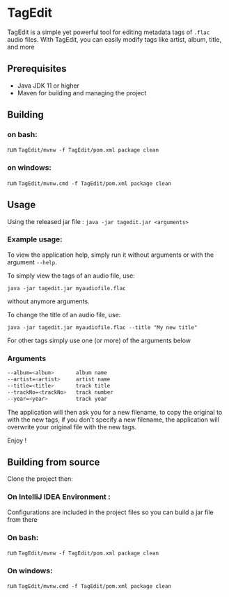 # TagEdit

TagEdit is a simple yet powerful tool for editing metadata tags of `.flac` audio files. With TagEdit, you can easily modify tags like artist, album, title, and more

## Prerequisites

- Java JDK 11 or higher
- Maven for building and managing the project

## Building
### on bash:
run `TagEdit/mvnw -f TagEdit/pom.xml package clean`
### on windows:
run `TagEdit/mvnw.cmd -f TagEdit/pom.xml package clean`


## Usage
Using the released jar file :
`java -jar tagedit.jar <arguments>`

### Example usage:

To view the application help, simply run it without arguments
or with the argument `--help`.

To simply view the tags of an audio file, use:

`java -jar tagedit.jar myaudiofile.flac`

without anymore arguments.

To change the title of an audio file, use:

`java -jar tagedit.jar myaudiofile.flac --title "My new title"`

For other tags simply use one (or more) of the arguments below

### Arguments
```sh
--album=<album>       album name
--artist=<artist>     artist name
--title=<title>       track title
--trackNo=<trackNo>   track number
--year=<year>         track year
```

The application will then ask you for a new filename, to copy the original to with the new tags,
if you don't specify a new filename, the application will overwrite your original file with the
new tags.

Enjoy !

## Building from source
Clone the project then:
### On IntelliJ IDEA Environment :
Configurations are included in the project files so you can build a jar file from there
### On bash:
run `TagEdit/mvnw -f TagEdit/pom.xml package clean`
### On windows:
run `TagEdit/mvnw.cmd -f TagEdit/pom.xml package clean`
